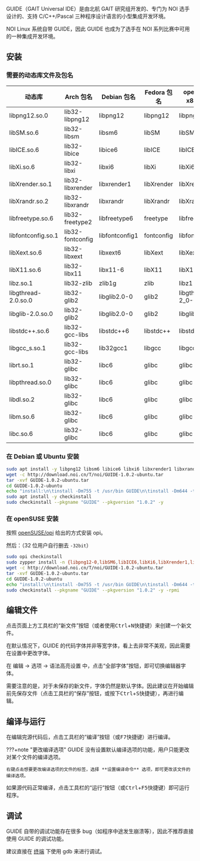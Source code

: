 GUIDE（GAIT Universal IDE）是由北航 GAIT 研究组开发的、专门为 NOI 选手设计的、支持 C/C++/Pascal 三种程序设计语言的小型集成开发环境。

NOI Linux 系统自带 GUIDE，因此 GUIDE 也成为了选手在 NOI 系列比赛中可用的一种集成开发环境。

## 安装

### 需要的动态库文件及包名

| 动态库                 | Arch 包名          | Debian 包名      | Fedora 包名  | openSUSE x86 包名  | openSUSE x86_64 包名     |
| ------------------- | ---------------- | -------------- | ---------- | ---------------- | ---------------------- |
| libpng12.so.0       | lib32-libpng12   | libpng12       | libpng12   | libpng12-0       | libpng12-0-32bit       |
| libSM.so.6          | lib32-libsm      | libsm6         | libSM      | libSM6           | libSM6-32bit           |
| libICE.so.6         | lib32-libice     | libice6        | libICE     | libICE6          | libICE6-32bit          |
| libXi.so.6          | lib32-libxi      | libxi6         | libXi      | libXi6           | libXi6-32bit           |
| libXrender.so.1     | lib32-libxrender | libxrender1    | libXrender | libXrender1      | libXrender1-32bit      |
| libXrandr.so.2      | lib32-libxrandr  | libxrandr      | libXrandr  | libXrandr2       | libXrandr2-32bit       |
| libfreetype.so.6    | lib32-freetype2  | libfreetype6   | freetype   | libfreetype6     | libfreetype6-32bit     |
| libfontconfig.so.1  | lib32-fontconfig | libfontconfig1 | fontconfig | libfontconfig1   | libfontconfig1-32bit   |
| libXext.so.6        | lib32-libxext    | libxext6       | libXext    | libXext6         | libXext6-32bit         |
| libX11.so.6         | lib32-libx11     | libx11-6       | libX11     | libX11-6         | libX11-6-32bit         |
| libz.so.1           | lib32-zlib       | zlib1g         | zlib       | libz1            | libz1-32bit            |
| libgthread-2.0.so.0 | lib32-glib2      | libglib2.0-0   | glib2      | libgthread-2_0-0 | libgthread-2_0-0-32bit |
| libglib-2.0.so.0    | lib32-glib2      | libglib2.0-0   | glib2      | libglib2_0-0     | libglib2_0-0-32bit     |
| libstdc++.so.6      | lib32-gcc-libs   | libstdc++6     | libstdc++  | libstdc++6       | libstdc++6-32bit       |
| libgcc_s.so.1       | lib32-gcc-libs   | lib32gcc1      | libgcc     | libgcc_s1        | libgcc_s1              |
| librt.so.1          | lib32-glibc      | libc6          | glibc      | glibc            | glibc-32bit            |
| libpthread.so.0     | lib32-glibc      | libc6          | glibc      | glibc            | glibc-32bit            |
| libdl.so.2          | lib32-glibc      | libc6          | glibc      | glibc            | glibc-32bit            |
| libm.so.6           | lib32-glibc      | libc6          | glibc      | glibc            | glibc-32bit            |
| libc.so.6           | lib32-glibc      | libc6          | glibc      | glibc            | glibc-32bit            |

### 在 Debian 或 Ubuntu 安装

```bash
sudo apt install -y libpng12 libsm6 libice6 libxi6 libxrender1 libxrandr libfreetype6 libfontconfig1 libxext6 libx11-6 zlib1g libglib2.0-0 libglib2.0-0 libstdc++6 lib32gcc1 libc6
wget -c http://download.noi.cn/T/noi/GUIDE-1.0.2-ubuntu.tar
tar -xvf GUIDE-1.0.2-ubuntu.tar
cd GUIDE-1.0.2-ubuntu
echo "install:\n\tinstall -Dm755 -t /usr/bin GUIDE\n\tinstall -Dm644 -t /usr/share/ lang_en.qm\n\tmkdir -p /usr/share/apis/ && cp -r apis/* /usr/share/apis/\n\tmkdir -p /usr/share/doc/GUIDE/ && mkdir -p /usr/share/doc/GUIDE/html/ && cp -r doc/*  /usr/share/doc/GUIDE/html/" > Makefile
sudo apt install -y checkinstall
sudo checkinstall --pkgname "GUIDE" --pkgversion "1.0.2" -y
```

### 在 openSUSE 安装

按照 [openSUSE/opi](https://github.com/openSUSE/opi#install) 给出的方式安装 opi。

然后：（32 位用户自行删去 `-32bit`）

```bash
sudo opi checkinstall
sudo zypper install -n {libpng12-0,libSM6,libICE6,libXi6,libXrender1,libXrandr2,libfreetype6,libfontconfig1,libXext6,libX11-6,libz1,libgthread-2_0-0,libglib2_0-0,libstdc++6,libgcc_s1,glibc}-32bit
wget -c http://download.noi.cn/T/noi/GUIDE-1.0.2-ubuntu.tar
tar -xvf GUIDE-1.0.2-ubuntu.tar
cd GUIDE-1.0.2-ubuntu
echo "install:\n\tinstall -Dm755 -t /usr/bin GUIDE\n\tinstall -Dm644 -t /usr/share/ lang_en.qm\n\tmkdir -p /usr/share/apis/ && cp -r apis/* /usr/share/apis/\n\tmkdir -p /usr/share/doc/GUIDE/ && mkdir -p /usr/share/doc/GUIDE/html/ && cp -r doc/*  /usr/share/doc/GUIDE/html/" > Makefile
sudo checkinstall --pkgname "GUIDE" --pkgversion "1.0.2" -y -rpmi
```

## 编辑文件

点击页面上方工具栏的“新文件”按钮（或者使用<kbd>Ctrl</kbd>+<kbd>N</kbd>快捷键）来创建一个新文件。

在默认情况下，GUIDE 的代码字体并非等宽字体，看上去非常不美观，因此需要在设置中更改字体。

在 编辑 -> 选项 -> 语法高亮设置 中，点击“全部字体”按钮，即可切换编辑器字体。

需要注意的是，对于未保存的新文件，字体仍然是默认字体。因此建议在开始编辑前先保存文件（点击工具栏的“保存”按钮，或按下<kbd>Ctrl</kbd>+<kbd>S</kbd>快捷键），再进行编辑。

## 编译与运行

在编辑完源代码后，点击工具栏的“编译”按钮（或<kbd>F7</kbd>快捷键）进行编译。

???+note "更改编译选项"
    GUIDE 没有设置默认编译选项的功能，用户只能更改对某个文件的编译选项。
    
    右键点击想要更改编译选项的文件的标签，选择 **设置编译命令** 选项，即可更改该文件的编译选项。

如果源代码正常编译，点击工具栏的“运行”按钮（或<kbd>Ctrl</kbd>+<kbd>F5</kbd>快捷键）即可运行程序。

## 调试

GUIDE 自带的调试功能存在很多 bug（如程序中途发生崩溃等），因此不推荐直接使用 GUIDE 的调试功能。

建议直接在 [终端](../cmd.md) 下使用 gdb 来进行调试。
